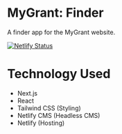 # MyGrant: Finder
A finder app for the MyGrant website.

[![Netlify Status](https://api.netlify.com/api/v1/badges/c908dc71-819b-4ebe-8e00-49e793f1a6a0/deploy-status)](https://app.netlify.com/sites/mygrant-finder/deploys)

# Technology Used
- Next.js
- React
- Tailwind CSS (Styling)
- Netlify CMS (Headless CMS)
- Netlify (Hosting)
